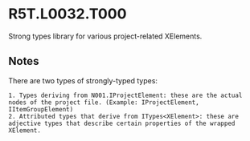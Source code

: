 # R5T.L0032.T000
Strong types library for various project-related XElements.


## Notes

There are two types of strongly-typed types:

	1. Types deriving from N001.IProjectElement: these are the actual nodes of the project file. (Example: IProjectElement, IItemGroupElement)
	2. Attributed types that derive from ITypes<XElement>: these are adjective types that describe certain properties of the wrapped XElement.
